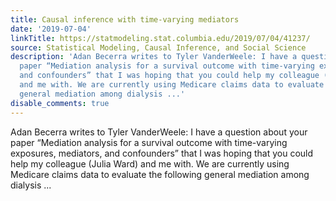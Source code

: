 ```yaml
---
title: Causal inference with time-varying mediators
date: '2019-07-04'
linkTitle: https://statmodeling.stat.columbia.edu/2019/07/04/41237/
source: Statistical Modeling, Causal Inference, and Social Science
description: 'Adan Becerra writes to Tyler VanderWeele: I have a question about your
  paper “Mediation analysis for a survival outcome with time-varying exposures, mediators,
  and confounders” that I was hoping that you could help my colleague (Julia Ward)
  and me with. We are currently using Medicare claims data to evaluate the following
  general mediation among dialysis ...'
disable_comments: true
---
```

Adan Becerra writes to Tyler VanderWeele: I have a question about your paper “Mediation analysis for a survival outcome with time-varying exposures, mediators, and confounders” that I was hoping that you could help my colleague (Julia Ward) and me with. We are currently using Medicare claims data to evaluate the following general mediation among dialysis ...